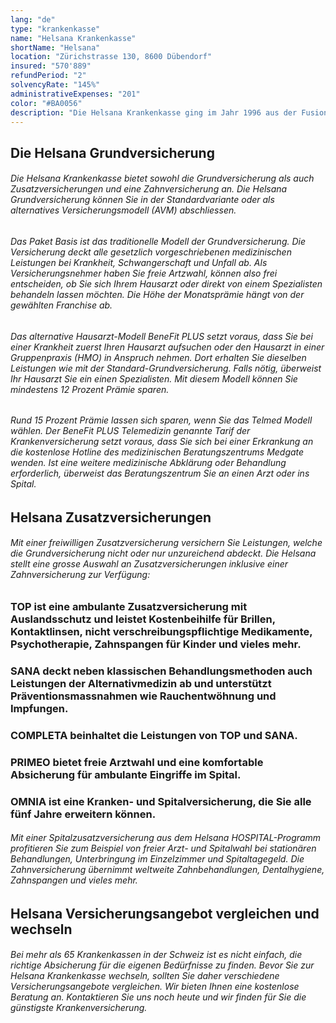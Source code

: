 ```yaml
---
lang: "de"
type: "krankenkasse"
name: "Helsana Krankenkasse"
shortName: "Helsana"
location: "Zürichstrasse 130, 8600 Dübendorf"
insured: "570'889"
refundPeriod: "2"
solvencyRate: "145%"
administrativeExpenses: "201"
color: "#BA0056"
description: "Die Helsana Krankenkasse ging im Jahr 1996 aus der Fusion der Kranken- und Unfallversicherungen Helvetia und Artisana hervor. Mit mehr als 1,9 Millionen Versicherungsnehmern und Prämieneinnahmen von 6,5 Milliarden Schweizer Franken ist sie die grösste Krankenversicherung in der Schweiz. Vergleichen Sie die Angebote der Helsana Kranken- und Zusatzversicherung und finden Sie einen geeigneten Tarif."
---
```


## Die Helsana Grundversicherung

###### Die Helsana Krankenkasse bietet sowohl die Grundversicherung als auch Zusatzversicherungen und eine Zahnversicherung an. Die Helsana Grundversicherung können Sie in der Standardvariante oder als alternatives Versicherungsmodell (AVM) abschliessen.

###### Das Paket Basis ist das traditionelle Modell der Grundversicherung. Die Versicherung deckt alle gesetzlich vorgeschriebenen medizinischen Leistungen bei Krankheit, Schwangerschaft und Unfall ab. Als Versicherungsnehmer haben Sie freie Artzwahl, können also frei entscheiden, ob Sie sich Ihrem Hausarzt oder direkt von einem Spezialisten behandeln lassen möchten. Die Höhe der Monatsprämie hängt von der gewählten Franchise ab.

###### Das alternative Hausarzt-Modell BeneFit PLUS setzt voraus, dass Sie bei einer Krankheit zuerst Ihren Hausarzt aufsuchen oder den Hausarzt in einer Gruppenpraxis (HMO) in Anspruch nehmen. Dort erhalten Sie dieselben Leistungen wie mit der Standard-Grundversicherung. Falls nötig, überweist Ihr Hausarzt Sie ein einen Spezialisten. Mit diesem Modell können Sie mindestens 12 Prozent Prämie sparen.

###### Rund 15 Prozent Prämie lassen sich sparen, wenn Sie das Telmed Modell wählen. Der BeneFit PLUS Telemedizin genannte Tarif der Krankenversicherung setzt voraus, dass Sie sich bei einer Erkrankung an die kostenlose Hotline des medizinischen Beratungszentrums Medgate wenden. Ist eine weitere medizinische Abklärung oder Behandlung erforderlich, überweist das Beratungszentrum Sie an einen Arzt oder ins Spital.

## Helsana Zusatzversicherungen

###### Mit einer freiwilligen Zusatzversicherung versichern Sie Leistungen, welche die Grundversicherung nicht oder nur unzureichend abdeckt. Die Helsana stellt eine grosse Auswahl an Zusatzversicherungen inklusive einer Zahnversicherung zur Verfügung:

### TOP ist eine ambulante Zusatzversicherung mit Auslandsschutz und leistet Kostenbeihilfe für Brillen, Kontaktlinsen, nicht verschreibungspflichtige Medikamente, Psychotherapie, Zahnspangen für Kinder und vieles mehr.

### SANA deckt neben klassischen Behandlungsmethoden auch Leistungen der Alternativmedizin ab und unterstützt Präventionsmassnahmen wie Rauchentwöhnung und Impfungen.

### COMPLETA beinhaltet die Leistungen von TOP und SANA.

### PRIMEO bietet freie Arztwahl und eine komfortable Absicherung für ambulante Eingriffe im Spital.

### OMNIA ist eine Kranken- und Spitalversicherung, die Sie alle fünf Jahre erweitern können.

###### Mit einer Spitalzusatzversicherung aus dem Helsana HOSPITAL-Programm profitieren Sie zum Beispiel von freier Arzt- und Spitalwahl bei stationären Behandlungen, Unterbringung im Einzelzimmer und Spitaltagegeld. Die Zahnversicherung übernimmt weltweite Zahnbehandlungen, Dentalhygiene, Zahnspangen und vieles mehr.

## Helsana Versicherungsangebot vergleichen und wechseln

###### Bei mehr als 65 Krankenkassen in der Schweiz ist es nicht einfach, die richtige Absicherung für die eigenen Bedürfnisse zu finden. Bevor Sie zur Helsana Krankenkasse wechseln, sollten Sie daher verschiedene Versicherungsangebote vergleichen. Wir bieten Ihnen eine kostenlose Beratung an. Kontaktieren Sie uns noch heute und wir finden für Sie die günstigste Krankenversicherung.

